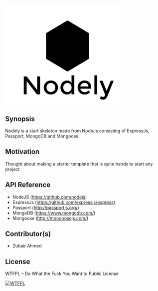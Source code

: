 # ![nodely](public/images/logo.png)


## Synopsis

Nodely is a start skeleton made from NodeJs consisting of ExpressJs, Passport, MongoDB and Mongoose.

## Motivation

Thought about making a starter template that is quite handy to start any project

## API Reference

* NodeJS (https://github.com/nodejs)
* ExpressJs (https://github.com/expressjs/express)
* Passport (http://passportjs.org/)
* MongoDB (https://www.mongodb.com/)
* Mongoose (http://mongoosejs.com/)

## Contributor(s)

* Zubair Ahmed

## License

WTFPL – Do What the Fuck You Want to Public License

<a href="http://www.wtfpl.net/"><img
       src="http://www.wtfpl.net/wp-content/uploads/2012/12/wtfpl-badge-4.png"
       width="80" height="15" alt="WTFPL" /></a>